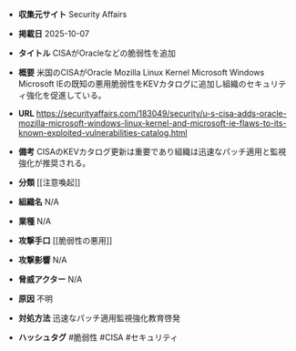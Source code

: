 - **収集元サイト**
Security Affairs

- **掲載日**
2025-10-07

- **タイトル**
CISAがOracleなどの脆弱性を追加

- **概要**
米国のCISAがOracle Mozilla Linux Kernel Microsoft Windows Microsoft IEの既知の悪用脆弱性をKEVカタログに追加し組織のセキュリティ強化を促進している。

- **URL**
https://securityaffairs.com/183049/security/u-s-cisa-adds-oracle-mozilla-microsoft-windows-linux-kernel-and-microsoft-ie-flaws-to-its-known-exploited-vulnerabilities-catalog.html

- **備考**
CISAのKEVカタログ更新は重要であり組織は迅速なパッチ適用と監視強化が推奨される。

- **分類**
[[注意喚起]]

- **組織名**
N/A

- **業種**
N/A

- **攻撃手口**
[[脆弱性の悪用]]

- **攻撃影響**
N/A

- **脅威アクター**
N/A

- **原因**
不明

- **対処方法**
迅速なパッチ適用監視強化教育啓発

- **ハッシュタグ**
#脆弱性 #CISA #セキュリティ
